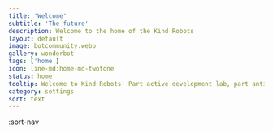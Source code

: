 ```yaml
---
title: 'Welcome'
subtitle: 'The future'
description: Welcome to the home of the Kind Robots
layout: default
image: botcommunity.webp
gallery: wonderbot
tags: ['home']
icon: line-md:home-md-twotone
status: home
tooltip: Welcome to Kind Robots! Part active development lab, part anti-malaria fundraiser, part showing off my slick coding skills. I'm Silas Knight, self-taught full-stack developer, and I built this using Nuxt 3, Typescript, Prisma, Nuxt Content 2, and Pinia.  I have five years experience in the professional tech industry (4 years in TCP/IP tech support, 1 year as a contracted network admin), plus 3 years personally hosting containerized webapps for my Unraid linux homelab. I've trained specifically on language agnostic front-end development using Node.js and API-based jamstack architecture. I'd  love to break into the app development industry ($80k-$120k+ annual USD), or to code for a non-profit ($60k+, plus benefits).  If you're looking for a multi-talented problem solver to help bring your idea to the public, message me at silas@kindrobots.org.
category: settings
sort: text
---
```

:sort-nav